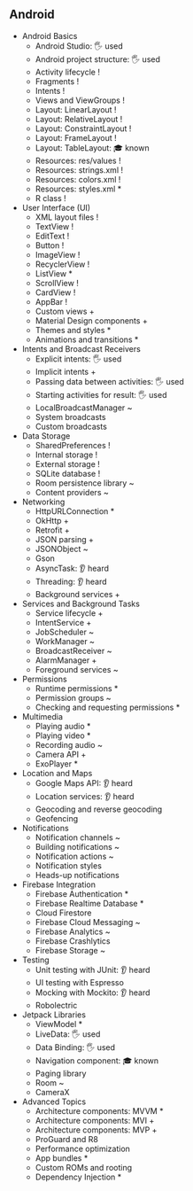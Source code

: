 ## Android

- Android Basics
  - Android Studio: 🖐️ used
  - Android project structure: 🖐️ used
  - Activity lifecycle !
  - Fragments !
  - Intents !
  - Views and ViewGroups !
  - Layout: LinearLayout !
  - Layout: RelativeLayout !
  - Layout: ConstraintLayout !
  - Layout: FrameLayout !
  - Layout: TableLayout: 🎓 known
  - Resources: res/values !
  - Resources: strings.xml !
  - Resources: colors.xml !
  - Resources: styles.xml *
  - R class !
- User Interface (UI)
  - XML layout files !
  - TextView !
  - EditText !
  - Button !
  - ImageView !
  - RecyclerView !
  - ListView *
  - ScrollView !
  - CardView !
  - AppBar !
  - Custom views +
  - Material Design components +
  - Themes and styles *
  - Animations and transitions *
- Intents and Broadcast Receivers
  - Explicit intents: 🖐️ used
  - Implicit intents +
  - Passing data between activities: 🖐️ used
  - Starting activities for result: 🖐️ used
  - LocalBroadcastManager ~
  - System broadcasts
  - Custom broadcasts
- Data Storage
  - SharedPreferences !
  - Internal storage !
  - External storage !
  - SQLite database !
  - Room persistence library ~
  - Content providers ~
- Networking
  - HttpURLConnection *
  - OkHttp +
  - Retrofit +
  - JSON parsing +
  - JSONObject ~
  - Gson
  - AsyncTask: 👂 heard
  - Threading: 👂 heard
  - Background services +
- Services and Background Tasks
  - Service lifecycle +
  - IntentService +
  - JobScheduler ~
  - WorkManager ~
  - BroadcastReceiver ~
  - AlarmManager +
  - Foreground services ~
- Permissions
  - Runtime permissions *
  - Permission groups ~
  - Checking and requesting permissions *
- Multimedia
  - Playing audio *
  - Playing video *
  - Recording audio ~
  - Camera API +
  - ExoPlayer *
- Location and Maps
  - Google Maps API: 👂 heard
  - Location services: 👂 heard
  - Geocoding and reverse geocoding
  - Geofencing
- Notifications
  - Notification channels ~
  - Building notifications ~
  - Notification actions ~
  - Notification styles
  - Heads-up notifications
- Firebase Integration
  - Firebase Authentication *
  - Firebase Realtime Database *
  - Cloud Firestore
  - Firebase Cloud Messaging ~
  - Firebase Analytics ~
  - Firebase Crashlytics
  - Firebase Storage ~
- Testing
  - Unit testing with JUnit: 👂 heard
  - UI testing with Espresso
  - Mocking with Mockito: 👂 heard
  - Robolectric
- Jetpack Libraries
  - ViewModel *
  - LiveData: 🖐️ used
  - Data Binding: 🖐️ used
  - Navigation component: 🎓 known
  - Paging library
  - Room ~
  - CameraX
- Advanced Topics
  - Architecture components: MVVM *
  - Architecture components: MVI +
  - Architecture components: MVP +
  - ProGuard and R8
  - Performance optimization
  - App bundles *
  - Custom ROMs and rooting
  - Dependency Injection *
